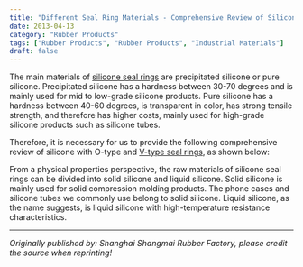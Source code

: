 ```yaml
---
title: "Different Seal Ring Materials - Comprehensive Review of Silicone with O-Type and V-Type Seal Rings"
date: 2013-04-13
category: "Rubber Products"
tags: ["Rubber Products", "Rubber Products", "Industrial Materials"]
draft: false
---
```


The main materials of [silicone seal rings](http://www.smpolymer.com/) are precipitated silicone or pure silicone. Precipitated silicone has a hardness between 30-70 degrees and is mainly used for mid to low-grade silicone products. Pure silicone has a hardness between 40-60 degrees, is transparent in color, has strong tensile strength, and therefore has higher costs, mainly used for high-grade silicone products such as silicone tubes.

Therefore, it is necessary for us to provide the following comprehensive review of silicone with O-type and [V-type seal rings](http://www.smpolymer.com/), as shown below:

From a physical properties perspective, the raw materials of silicone seal rings can be divided into solid silicone and liquid silicone. Solid silicone is mainly used for solid compression molding products. The phone cases and silicone tubes we commonly use belong to solid silicone. Liquid silicone, as the name suggests, is liquid silicone with high-temperature resistance characteristics.

---

*Originally published by: Shanghai Shangmai Rubber Factory, please credit the source when reprinting!*